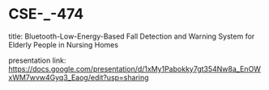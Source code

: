 # CSE-_-474

title: Bluetooth-Low-Energy-Based Fall Detection and Warning
System for Elderly People in Nursing Homes

presentation  link:  https://docs.google.com/presentation/d/1xMy1Pabokky7gt354Nw8a_EnOWxWM7wvw4Gyq3_Eaog/edit?usp=sharing

